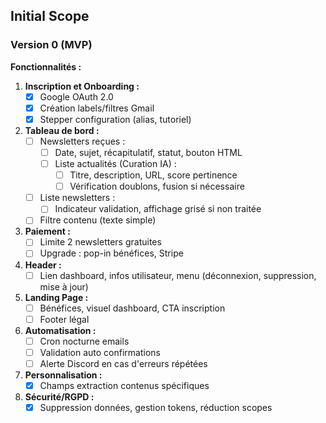 ## Initial Scope

### Version 0 (MVP)

**Fonctionnalités :**

1. **Inscription et Onboarding :**
   - [x] Google OAuth 2.0
   - [x] Création labels/filtres Gmail
   - [x] Stepper configuration (alias, tutoriel)
2. **Tableau de bord :**
   - [ ] Newsletters reçues :
     - [ ] Date, sujet, récapitulatif, statut, bouton HTML
     - [ ] Liste actualités (Curation IA) :
       - [ ] Titre, description, URL, score pertinence
       - [ ] Vérification doublons, fusion si nécessaire
   - [ ] Liste newsletters :
     - [ ] Indicateur validation, affichage grisé si non traitée
   - [ ] Filtre contenu (texte simple)
3. **Paiement :**
   - [ ] Limite 2 newsletters gratuites
   - [ ] Upgrade : pop-in bénéfices, Stripe
4. **Header :**
   - [ ] Lien dashboard, infos utilisateur, menu (déconnexion, suppression, mise à jour)
5. **Landing Page :**
   - [ ] Bénéfices, visuel dashboard, CTA inscription
   - [ ] Footer légal
6. **Automatisation :**
   - [ ] Cron nocturne emails
   - [ ] Validation auto confirmations
   - [ ] Alerte Discord en cas d'erreurs répétées
7. **Personnalisation :**
   - [x] Champs extraction contenus spécifiques
8. **Sécurité/RGPD :**
   - [x] Suppression données, gestion tokens, réduction scopes
